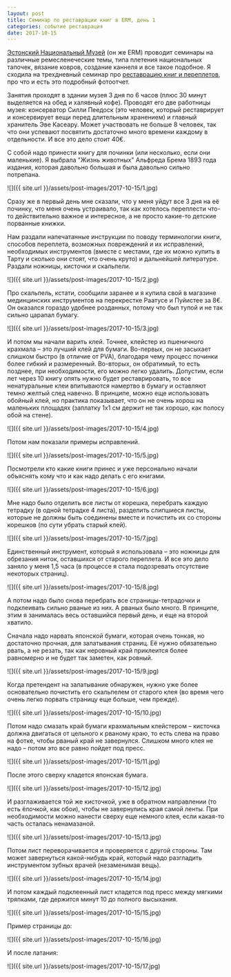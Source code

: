```yaml
---
layout: post
title: Семинар по реставрации книг в ERM, день 1
categories: событие реставрация
date: 2017-10-15
---
```

[Эстонский Национальный Музей](http://www.erm.ee) (он же ERM) проводит семинары на различные ремесленеческие темы, типа плетения национальных тапочек, вязание ковров, создание каннеля и все такое подобное. Я сходила на трехдневный семинар про [реставрацию книг и переплетов](http://www.erm.ee/et/content/raamatute-köitmine-ja-parandamine), про что и есть это подробный фотоотчет.

Занятия проходят в здании музея 3 дня по 6 часов (плюс 30 минут выделяется на обед и халявный кофе). Проводят его две работницы музея: консерватор Силли Пеедоск (это человек, который реставрирует и консервирует вещи перед длительным хранением) и главный хранитель Эве Касеару. Может участвовать не больше 8 человек, так что они успевают посвятить достаточно много времени каждому в отдельности. И все это дело стоит 40€.

С собой надо принести книгу для починки (или несколько, если они маленькие). Я выбрала "Жизнь животных" Альфреда Брема 1893 года издания, которая давольно большая и была давольно сильно потрепана.

![]({{ site.url }}/assets/post-images/2017-10-15/1.jpg)

Сразу же в первый день мне сказали, что у меня уйдут все 3 дня на её починку, что меня очень устраивало, так как хотелось переплести что-то действительно важное и интересное, а не просто какие-то детские порванные книжки.

Нам раздали напечатанные инструкции по поводу терминологии книги, способов переплета, возможных повреждений и их исправлений, необходимых инструментов (вместе с местами, где их можно купить в Тарту и сколько они стоят, что очень круто) и дальнейшей литературе. Раздали ножницы, кисточки и скальпели.

![]({{ site.url }}/assets/post-images/2017-10-15/2.jpg)

Про скальпель, кстати, сообщили заранее и я купила свой в магазине мединцинских инструментов на перекрестке Раатусе и Пуйистее за 8€. Он оказался гораздо удобнее розданных, потому что был тупой и не так сильно царапал бумагу.

![]({{ site.url }}/assets/post-images/2017-10-15/3.jpg)

И потом мы начали варить клей. Точнее, клейстер из пшеничного крахмала – это лучший клей для бумаги. Во-первых, он не засыхает слишком быстро (в отличие от PVA), благодаря чему процесс починки более гибкий и размеренный. Во-вторых, он обратимый, то есть позднее, при необходимости, его можно легко удалить. Допустим, если лет через 10 книгу опять нужно будет реставрировать, то все ненатуральные клеи впитываются намертво в бумагу и оставляют темно желтый след навечно. В принципе, можно еще использовать обойный клей, но практика показывает, что он не очень хорош на маленьких площадях (заплатку 1х1 см держит не так хорошо, как полосу обой на стене).

![]({{ site.url }}/assets/post-images/2017-10-15/4.jpg)

Потом нам показали примеры исправлений.

![]({{ site.url }}/assets/post-images/2017-10-15/5.jpg)

Посмотрели кто какие книги принес и уже персонально начали объяснять кому что и как надо делать с его книгами.

![]({{ site.url }}/assets/post-images/2017-10-15/6.jpg)

Мне надо было отделить все листы от корешка, перебрать каждую тетрадку (в одной тетрадке 4 листа), разделить слипшиеся листы, которые не должны быть соединены вместе и почистить их со стороны корешков (по сути убрать старый клей).

![]({{ site.url }}/assets/post-images/2017-10-15/7.jpg)

Единственный инструмент, который я использовала – это ножницы для обрезания ниток, оставшихся от старого переплета. И все это дело заняло у меня 1,5 часа (в процессе я стала подозревать отсутствие некоторых страниц).

![]({{ site.url }}/assets/post-images/2017-10-15/8.jpg)

А потом надо было снова перебрать все страницы-тетрадочки и подклеивать сильно рваные из них. А рваных было много. В принципе, этим я занималась весь оставшийся первый день, и еще на второй хватило.

Сначала надо нарвать японской бумаги, которая очень тонкая, но достаточно прочная, для залатывания страниц. Её нужно обязательно рвать, а не резать, так как неровный край приклеится более равномерно и не будет так заметен, как ровный.

![]({{ site.url }}/assets/post-images/2017-10-15/9.jpg)

Когда претендент на залатывание обнаружен, нужно уже более основательно почистить его скальпелем от старого клея (во время чего очень легко порвать страницу еще больше, чем прежде).

![]({{ site.url }}/assets/post-images/2017-10-15/10.jpg)

Потом надо смазать край бумаги крахмальным клейстером – кисточка должна двигаться от цельного к рваному краю, то есть слева на право на фотке, чтобы рваный край не завернулся. Слишком много клея не надо – потом это все равно пойдет под пресс.

![]({{ site.url }}/assets/post-images/2017-10-15/11.jpg)

После этого сверху кладется японская бумага.

![]({{ site.url }}/assets/post-images/2017-10-15/12.jpg)

И разглаживается той же кисточкой, уже в обратном направлении (то есть ёлочкой, как обои), чтобы не завернулись края самой ленты. При необходимости можно нанести сверху еще немного клея, если какая-то часть осталась ненамазаной.

![]({{ site.url }}/assets/post-images/2017-10-15/13.jpg)

Потом лист переворачивается и проверяется с другой стороны. Там может завернуться какой-нибудь край, который надо разгладить инструментом зубных врачей (незаменимая вещь).

![]({{ site.url }}/assets/post-images/2017-10-15/14.jpg)

И потом каждый подклеенный лист кладется под пресс между мягкими тряпками, где держится минут 10 до полного высыхания.

![]({{ site.url }}/assets/post-images/2017-10-15/15.jpg)

Пример страницы до:

![]({{ site.url }}/assets/post-images/2017-10-15/16.jpg)

И после латания:

![]({{ site.url }}/assets/post-images/2017-10-15/17.jpg)
